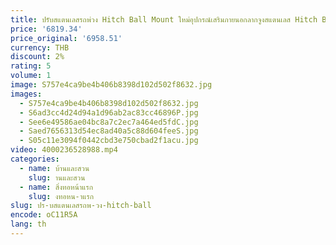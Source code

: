 ```yaml
---
title: ปรับสแตนเลสรถพ่วง Hitch Ball Mount ใหม่อุปกรณ์เสริมภายนอกลากจูงสแตนเลส Hitch Ball Mount Trailer
price: '6819.34'
price_original: '6958.51'
currency: THB
discount: 2%
rating: 5
volume: 1
image: S757e4ca9be4b406b8398d102d502f8632.jpg
images:
  - S757e4ca9be4b406b8398d102d502f8632.jpg
  - S6ad3cc4d24d94a1d96ab2ac83cc46896P.jpg
  - See6e49586ae04bc8a7c2ec7a464ed5fdC.jpg
  - Saed7656313d54ec8ad40a5c88d604feeS.jpg
  - S05c11e3094f0442cbd3e750cbad2f1acu.jpg
video: 4000236528988.mp4
categories:
  - name: บ้านและสวน
    slug: านและสวน
  - name: สิ่งทอหน้าแรก
    slug: งทอหน-าแรก
slug: ปร-บสแตนเลสรถพ-วง-hitch-ball
encode: oC11R5A
lang: th
---
```

  